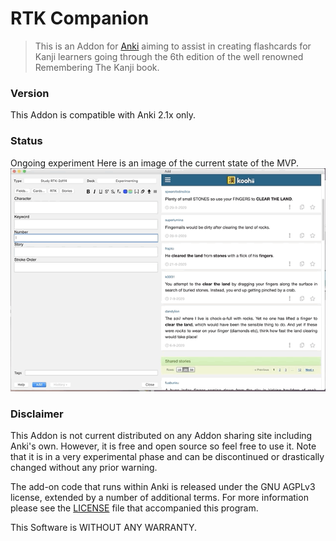 # RTK Companion

> This is an Addon for [Anki](https://apps.ankiweb.net/) aiming to assist in creating flashcards for Kanji learners going through the 6th edition of
the well renowned Remembering The Kanji book.

### Version

This Addon is compatible with Anki 2.1x only.

### Status
Ongoing experiment
Here is an image of the current state of the MVP.
![](./docs/assets/mvp-action.gif)

### Disclaimer

This Addon is not current distributed on any Addon sharing site including Anki's own. However, it is free and open
source so feel free to use it. Note that it is in a very experimental phase and can be discontinued or drastically changed
without any prior warning.

The add-on code that runs within Anki is released under the GNU AGPLv3 license, extended by a number of additional terms. 
For more information please see the [LICENSE](./LICENSE.md) file that accompanied this program.

This Software is WITHOUT ANY WARRANTY.
